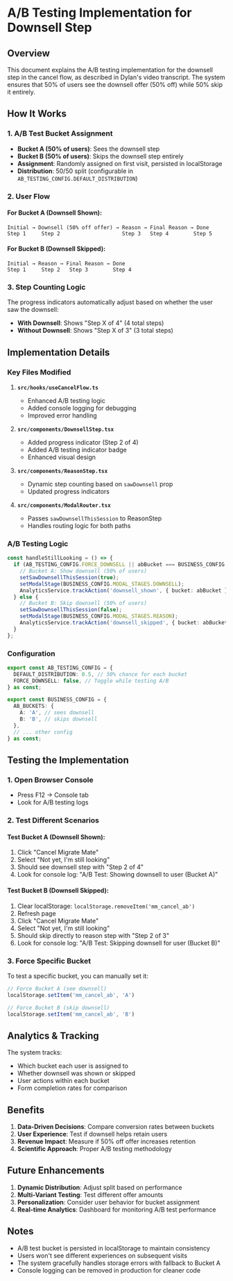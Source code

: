 # A/B Testing Implementation for Downsell Step

## Overview

This document explains the A/B testing implementation for the downsell step in the cancel flow, as described in Dylan's video transcript. The system ensures that 50% of users see the downsell offer (50% off) while 50% skip it entirely.

## How It Works

### 1. A/B Test Bucket Assignment

- **Bucket A (50% of users)**: Sees the downsell step
- **Bucket B (50% of users)**: Skips the downsell step entirely
- **Assignment**: Randomly assigned on first visit, persisted in localStorage
- **Distribution**: 50/50 split (configurable in `AB_TESTING_CONFIG.DEFAULT_DISTRIBUTION`)

### 2. User Flow

#### For Bucket A (Downsell Shown):
```
Initial → Downsell (50% off offer) → Reason → Final Reason → Done
Step 1     Step 2                    Step 3   Step 4        Step 5
```

#### For Bucket B (Downsell Skipped):
```
Initial → Reason → Final Reason → Done
Step 1     Step 2   Step 3        Step 4
```

### 3. Step Counting Logic

The progress indicators automatically adjust based on whether the user saw the downsell:

- **With Downsell**: Shows "Step X of 4" (4 total steps)
- **Without Downsell**: Shows "Step X of 3" (3 total steps)

## Implementation Details

### Key Files Modified

1. **`src/hooks/useCancelFlow.ts`**
   - Enhanced A/B testing logic
   - Added console logging for debugging
   - Improved error handling

2. **`src/components/DownsellStep.tsx`**
   - Added progress indicator (Step 2 of 4)
   - Added A/B testing indicator badge
   - Enhanced visual design

3. **`src/components/ReasonStep.tsx`**
   - Dynamic step counting based on `sawDownsell` prop
   - Updated progress indicators

4. **`src/components/ModalRouter.tsx`**
   - Passes `sawDownsellThisSession` to ReasonStep
   - Handles routing logic for both paths

### A/B Testing Logic

```typescript
const handleStillLooking = () => {
  if (AB_TESTING_CONFIG.FORCE_DOWNSELL || abBucket === BUSINESS_CONFIG.AB_BUCKETS.A) {
    // Bucket A: Show downsell (50% of users)
    setSawDownsellThisSession(true);
    setModalStage(BUSINESS_CONFIG.MODAL_STAGES.DOWNSELL);
    AnalyticsService.trackAction('downsell_shown', { bucket: abBucket });
  } else {
    // Bucket B: Skip downsell (50% of users)
    setSawDownsellThisSession(false);
    setModalStage(BUSINESS_CONFIG.MODAL_STAGES.REASON);
    AnalyticsService.trackAction('downsell_skipped', { bucket: abBucket });
  }
};
```

### Configuration

```typescript
export const AB_TESTING_CONFIG = {
  DEFAULT_DISTRIBUTION: 0.5, // 50% chance for each bucket
  FORCE_DOWNSELL: false, // Toggle while testing A/B
} as const;

export const BUSINESS_CONFIG = {
  AB_BUCKETS: {
    A: 'A', // sees downsell
    B: 'B', // skips downsell
  },
  // ... other config
} as const;
```

## Testing the Implementation

### 1. Open Browser Console
- Press F12 → Console tab
- Look for A/B testing logs

### 2. Test Different Scenarios

#### Test Bucket A (Downsell Shown):
1. Click "Cancel Migrate Mate"
2. Select "Not yet, I'm still looking"
3. Should see downsell step with "Step 2 of 4"
4. Look for console log: "A/B Test: Showing downsell to user (Bucket A)"

#### Test Bucket B (Downsell Skipped):
1. Clear localStorage: `localStorage.removeItem('mm_cancel_ab')`
2. Refresh page
3. Click "Cancel Migrate Mate"
4. Select "Not yet, I'm still looking"
5. Should skip directly to reason step with "Step 2 of 3"
6. Look for console log: "A/B Test: Skipping downsell for user (Bucket B)"

### 3. Force Specific Bucket

To test a specific bucket, you can manually set it:
```javascript
// Force Bucket A (see downsell)
localStorage.setItem('mm_cancel_ab', 'A')

// Force Bucket B (skip downsell)
localStorage.setItem('mm_cancel_ab', 'B')
```

## Analytics & Tracking

The system tracks:
- Which bucket each user is assigned to
- Whether downsell was shown or skipped
- User actions within each bucket
- Form completion rates for comparison

## Benefits

1. **Data-Driven Decisions**: Compare conversion rates between buckets
2. **User Experience**: Test if downsell helps retain users
3. **Revenue Impact**: Measure if 50% off offer increases retention
4. **Scientific Approach**: Proper A/B testing methodology

## Future Enhancements

1. **Dynamic Distribution**: Adjust split based on performance
2. **Multi-Variant Testing**: Test different offer amounts
3. **Personalization**: Consider user behavior for bucket assignment
4. **Real-time Analytics**: Dashboard for monitoring A/B test performance

## Notes

- A/B test bucket is persisted in localStorage to maintain consistency
- Users won't see different experiences on subsequent visits
- The system gracefully handles storage errors with fallback to Bucket A
- Console logging can be removed in production for cleaner code
